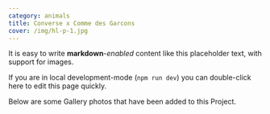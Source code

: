 ```yaml
---
category: animals
title: Converse x Comme des Garcons
cover: /img/hl-p-1.jpg
---
```


It is easy to write **markdown**-_enabled_ content like this placeholder text, with support for images.

If you are in local development-mode (`npm run dev`) you can double-click here to edit this page quickly.

Below are some Gallery photos that have been added to this Project.

